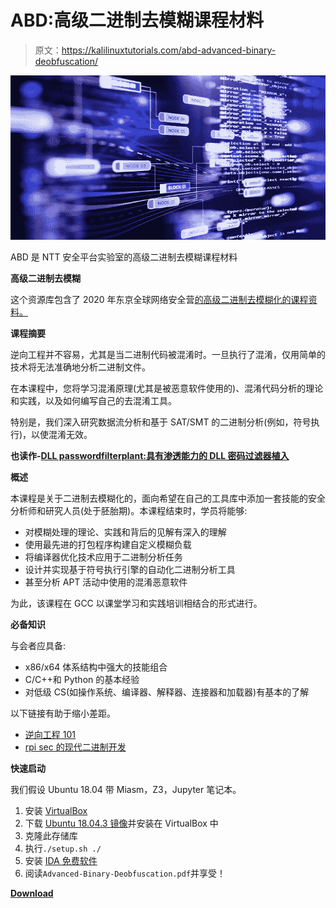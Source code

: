 # ABD:高级二进制去模糊课程材料

> 原文：<https://kalilinuxtutorials.com/abd-advanced-binary-deobfuscation/>

[![ABD : Course Materials For Advanced Binary Deobfuscation](img//0a8aa51629dd971c2a7c83fbceeeae09.png "ABD : Course Materials For Advanced Binary Deobfuscation")](https://1.bp.blogspot.com/-8wBFKeVPA_A/Xlgspae4hkI/AAAAAAAAFKI/LAUtNh095zQ6pfHW6fr70WvLSSh4z4lJACLcBGAsYHQ/s1600/Advanced%2BBinary%2BDeobfuscation.png)

ABD 是 NTT 安全平台实验室的高级二进制去模糊课程材料

**高级二进制去模糊**

这个资源库包含了 2020 年东京全球网络安全营[的高级二进制去模糊化的课程资料。](https://www.security-camp.or.jp/event/gcc_tokyo_program.html)

**课程摘要**

逆向工程并不容易，尤其是当二进制代码被混淆时。一旦执行了混淆，仅用简单的技术将无法准确地分析二进制文件。

在本课程中，您将学习混淆原理(尤其是被恶意软件使用的)、混淆代码分析的理论和实践，以及如何编写自己的去混淆工具。

特别是，我们深入研究数据流分析和基于 SAT/SMT 的二进制分析(例如，符号执行)，以使混淆无效。

**也读作-[DLL passwordfilterplant:具有渗透能力的 DLL 密码过滤器植入](https://kalilinuxtutorials.com/dllpasswordfilterimplant-dll-password-filter-implant-with-exfiltration-capabilities/)**

**概述**

本课程是关于二进制去模糊化的，面向希望在自己的工具库中添加一套技能的安全分析师和研究人员(处于胚胎期)。本课程结束时，学员将能够:

*   对模糊处理的理论、实践和背后的见解有深入的理解
*   使用最先进的打包程序构建自定义模糊负载
*   将编译器优化技术应用于二进制分析任务
*   设计并实现基于符号执行引擎的自动化二进制分析工具
*   甚至分析 APT 活动中使用的混淆恶意软件

为此，该课程在 GCC 以课堂学习和实践培训相结合的形式进行。

**必备知识**

与会者应具备:

*   x86/x64 体系结构中强大的技能组合
*   C/C++和 Python 的基本经验
*   对低级 CS(如操作系统、编译器、解释器、连接器和加载器)有基本的了解

以下链接有助于缩小差距。

*   [逆向工程 101](https://malwareunicorn.org/workshops/re101.html)
*   [rpi sec 的现代二进制开发](https://github.com/RPISEC/MBE)

**快速启动**

我们假设 Ubuntu 18.04 带 Miasm，Z3，Jupyter 笔记本。

1.  安装 [VirtualBox](https://www.virtualbox.org/wiki/Linux_Downloads)
2.  下载 [Ubuntu 18.04.3 镜像](https://sourceforge.net/projects/osboxes/files/v/vb/55-U-u/18.04/18.04.3/18.04.3VB-64bit.7z/download)并安装在 VirtualBox 中
3.  克隆此存储库
4.  执行`./setup.sh ./`
5.  安装 [IDA 免费软件](https://www.hex-rays.com/products/ida/support/download_freeware.shtml)
6.  阅读`Advanced-Binary-Deobfuscation.pdf`并享受！

[**Download**](https://github.com/malrev/ABD)